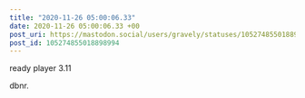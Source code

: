 ```yaml
---
title: "2020-11-26 05:00:06.33"
date: 2020-11-26 05:00:06.33 +00
post_uri: https://mastodon.social/users/gravely/statuses/105274855018898994
post_id: 105274855018898994
---
```

ready player 3.11

dbnr.


